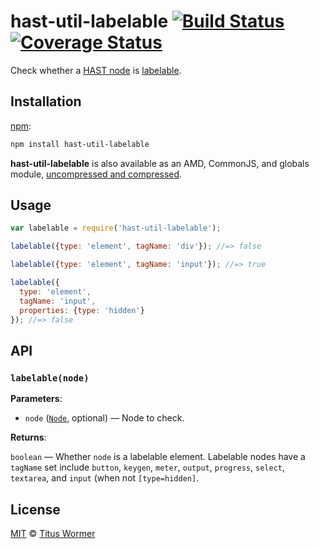 # hast-util-labelable [![Build Status][build-badge]][build-page] [![Coverage Status][coverage-badge]][coverage-page]

Check whether a [HAST node][hast] is [labelable][spec].

## Installation

[npm][]:

```bash
npm install hast-util-labelable
```

**hast-util-labelable** is also available as an AMD, CommonJS, and globals
module, [uncompressed and compressed][releases].

## Usage

```javascript
var labelable = require('hast-util-labelable');

labelable({type: 'element', tagName: 'div'}); //=> false

labelable({type: 'element', tagName: 'input'}); //=> true

labelable({
  type: 'element',
  tagName: 'input',
  properties: {type: 'hidden'}
}); //=> false
```

## API

### `labelable(node)`

**Parameters**:

*   `node` ([`Node`][node], optional) — Node to check.

**Returns**:

`boolean` — Whether `node` is a labelable element.
Labelable nodes have a `tagName` set include `button`, `keygen`,
`meter`, `output`, `progress`, `select`, `textarea`, and `input`
(when not `[type=hidden]`.

## License

[MIT][license] © [Titus Wormer][author]

<!-- Definition -->

[build-badge]: https://img.shields.io/travis/wooorm/hast-util-labelable.svg

[build-page]: https://travis-ci.org/wooorm/hast-util-labelable

[coverage-badge]: https://img.shields.io/codecov/c/github/wooorm/hast-util-labelable.svg

[coverage-page]: https://codecov.io/github/wooorm/hast-util-labelable?branch=master

[npm]: https://docs.npmjs.com/cli/install

[releases]: https://github.com/wooorm/hast-util-labelable/releases

[license]: LICENSE

[author]: http://wooorm.com

[hast]: https://github.com/wooorm/hast

[spec]: https://html.spec.whatwg.org/#category-label

[node]: https://github.com/wooorm/hast#node
